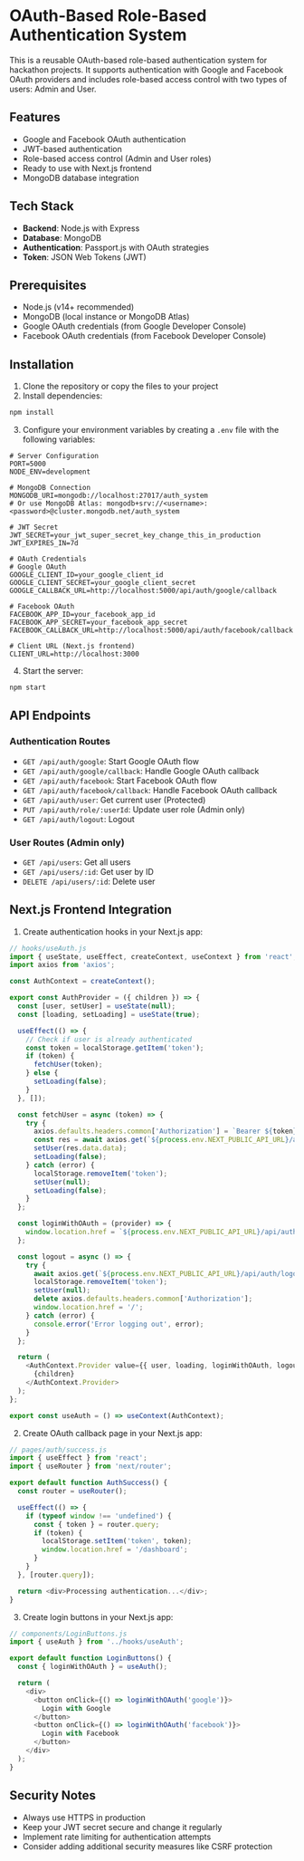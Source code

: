 # OAuth-Based Role-Based Authentication System

This is a reusable OAuth-based role-based authentication system for hackathon projects. It supports authentication with Google and Facebook OAuth providers and includes role-based access control with two types of users: Admin and User.

## Features

- Google and Facebook OAuth authentication
- JWT-based authentication
- Role-based access control (Admin and User roles)
- Ready to use with Next.js frontend
- MongoDB database integration

## Tech Stack

- **Backend**: Node.js with Express
- **Database**: MongoDB
- **Authentication**: Passport.js with OAuth strategies
- **Token**: JSON Web Tokens (JWT)

## Prerequisites

- Node.js (v14+ recommended)
- MongoDB (local instance or MongoDB Atlas)
- Google OAuth credentials (from Google Developer Console)
- Facebook OAuth credentials (from Facebook Developer Console)

## Installation

1. Clone the repository or copy the files to your project
2. Install dependencies:

```bash
npm install
```

3. Configure your environment variables by creating a `.env` file with the following variables:

```
# Server Configuration
PORT=5000
NODE_ENV=development

# MongoDB Connection
MONGODB_URI=mongodb://localhost:27017/auth_system
# Or use MongoDB Atlas: mongodb+srv://<username>:<password>@cluster.mongodb.net/auth_system

# JWT Secret
JWT_SECRET=your_jwt_super_secret_key_change_this_in_production
JWT_EXPIRES_IN=7d

# OAuth Credentials
# Google OAuth
GOOGLE_CLIENT_ID=your_google_client_id
GOOGLE_CLIENT_SECRET=your_google_client_secret
GOOGLE_CALLBACK_URL=http://localhost:5000/api/auth/google/callback

# Facebook OAuth
FACEBOOK_APP_ID=your_facebook_app_id
FACEBOOK_APP_SECRET=your_facebook_app_secret
FACEBOOK_CALLBACK_URL=http://localhost:5000/api/auth/facebook/callback

# Client URL (Next.js frontend)
CLIENT_URL=http://localhost:3000
```

4. Start the server:

```bash
npm start
```

## API Endpoints

### Authentication Routes

- `GET /api/auth/google`: Start Google OAuth flow
- `GET /api/auth/google/callback`: Handle Google OAuth callback
- `GET /api/auth/facebook`: Start Facebook OAuth flow
- `GET /api/auth/facebook/callback`: Handle Facebook OAuth callback
- `GET /api/auth/user`: Get current user (Protected)
- `PUT /api/auth/role/:userId`: Update user role (Admin only)
- `GET /api/auth/logout`: Logout

### User Routes (Admin only)

- `GET /api/users`: Get all users 
- `GET /api/users/:id`: Get user by ID
- `DELETE /api/users/:id`: Delete user

## Next.js Frontend Integration

1. Create authentication hooks in your Next.js app:

```javascript
// hooks/useAuth.js
import { useState, useEffect, createContext, useContext } from 'react';
import axios from 'axios';

const AuthContext = createContext();

export const AuthProvider = ({ children }) => {
  const [user, setUser] = useState(null);
  const [loading, setLoading] = useState(true);

  useEffect(() => {
    // Check if user is already authenticated
    const token = localStorage.getItem('token');
    if (token) {
      fetchUser(token);
    } else {
      setLoading(false);
    }
  }, []);

  const fetchUser = async (token) => {
    try {
      axios.defaults.headers.common['Authorization'] = `Bearer ${token}`;
      const res = await axios.get(`${process.env.NEXT_PUBLIC_API_URL}/api/auth/user`);
      setUser(res.data.data);
      setLoading(false);
    } catch (error) {
      localStorage.removeItem('token');
      setUser(null);
      setLoading(false);
    }
  };

  const loginWithOAuth = (provider) => {
    window.location.href = `${process.env.NEXT_PUBLIC_API_URL}/api/auth/${provider}`;
  };

  const logout = async () => {
    try {
      await axios.get(`${process.env.NEXT_PUBLIC_API_URL}/api/auth/logout`);
      localStorage.removeItem('token');
      setUser(null);
      delete axios.defaults.headers.common['Authorization'];
      window.location.href = '/';
    } catch (error) {
      console.error('Error logging out', error);
    }
  };

  return (
    <AuthContext.Provider value={{ user, loading, loginWithOAuth, logout }}>
      {children}
    </AuthContext.Provider>
  );
};

export const useAuth = () => useContext(AuthContext);
```

2. Create OAuth callback page in your Next.js app:

```javascript
// pages/auth/success.js
import { useEffect } from 'react';
import { useRouter } from 'next/router';

export default function AuthSuccess() {
  const router = useRouter();

  useEffect(() => {
    if (typeof window !== 'undefined') {
      const { token } = router.query;
      if (token) {
        localStorage.setItem('token', token);
        window.location.href = '/dashboard';
      }
    }
  }, [router.query]);

  return <div>Processing authentication...</div>;
}
```

3. Create login buttons in your Next.js app:

```javascript
// components/LoginButtons.js
import { useAuth } from '../hooks/useAuth';

export default function LoginButtons() {
  const { loginWithOAuth } = useAuth();

  return (
    <div>
      <button onClick={() => loginWithOAuth('google')}>
        Login with Google
      </button>
      <button onClick={() => loginWithOAuth('facebook')}>
        Login with Facebook
      </button>
    </div>
  );
}
```

## Security Notes

- Always use HTTPS in production
- Keep your JWT secret secure and change it regularly
- Implement rate limiting for authentication attempts
- Consider adding additional security measures like CSRF protection
  
